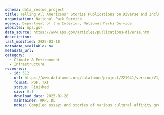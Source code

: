 ```yaml
---
schema: data_rescue_project 
title: Telling All Americans' Stories Publications on Diverse and Inclusive History
organization: National Park Service
agency: Department of the Interior, National Parks Service
websites: nps.gov
data_source: https://www.nps.gov/articles/publications-diverse.htm
description: 
last_modified: 2025-03-18
metadata_available: No
metadata_url: 
category:
  - Climate & Environment 
  - Infrastructure 
resources:
  - id: 512
    url: https://www.datalumos.org/datalumos/project/221941/version/V1/view
    format: PDF, TXT
    status: Finished
    size: 0.8
    download_date: 2025-02-28
    maintainer: DRP, DL
    notes: Compiled essays and stories of various cultural affinity groups and their relations to America's national park system. Multiple links broken, noted in description.txt within each subfolder
---
```

